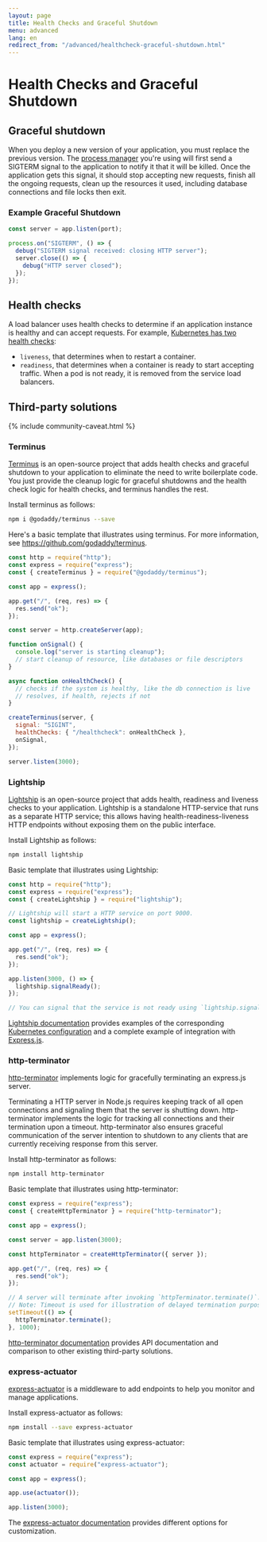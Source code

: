 ```yaml
---
layout: page
title: Health Checks and Graceful Shutdown
menu: advanced
lang: en
redirect_from: "/advanced/healthcheck-graceful-shutdown.html"
---
```


# Health Checks and Graceful Shutdown

## Graceful shutdown

When you deploy a new version of your application, you must replace the previous version. The [process manager](pm.html) you're using will first send a SIGTERM signal to the application to notify it that it will be killed. Once the application gets this signal, it should stop accepting new requests, finish all the ongoing requests, clean up the resources it used, including database connections and file locks then exit.

### Example Graceful Shutdown

```js
const server = app.listen(port);

process.on("SIGTERM", () => {
  debug("SIGTERM signal received: closing HTTP server");
  server.close(() => {
    debug("HTTP server closed");
  });
});
```

## Health checks

A load balancer uses health checks to determine if an application instance is healthy and can accept requests. For example, [Kubernetes has two health checks](https://kubernetes.io/docs/tasks/configure-pod-container/configure-liveness-readiness-probes/):

- `liveness`, that determines when to restart a container.
- `readiness`, that determines when a container is ready to start accepting traffic. When a pod is not ready, it is removed from the service load balancers.

## Third-party solutions

{% include community-caveat.html %}

### Terminus

[Terminus](https://github.com/godaddy/terminus) is an open-source project that adds health checks and graceful shutdown to your application to eliminate the need to write boilerplate code. You just provide the cleanup logic for graceful shutdowns and the health check logic for health checks, and terminus handles the rest.

Install terminus as follows:

```sh
npm i @godaddy/terminus --save
```

Here's a basic template that illustrates using terminus. For more information, see <https://github.com/godaddy/terminus>.

```js
const http = require("http");
const express = require("express");
const { createTerminus } = require("@godaddy/terminus");

const app = express();

app.get("/", (req, res) => {
  res.send("ok");
});

const server = http.createServer(app);

function onSignal() {
  console.log("server is starting cleanup");
  // start cleanup of resource, like databases or file descriptors
}

async function onHealthCheck() {
  // checks if the system is healthy, like the db connection is live
  // resolves, if health, rejects if not
}

createTerminus(server, {
  signal: "SIGINT",
  healthChecks: { "/healthcheck": onHealthCheck },
  onSignal,
});

server.listen(3000);
```

### Lightship

[Lightship](https://github.com/gajus/lightship) is an open-source project that adds health, readiness and liveness checks to your application. Lightship is a standalone HTTP-service that runs as a separate HTTP service; this allows having health-readiness-liveness HTTP endpoints without exposing them on the public interface.

Install Lightship as follows:

```sh
npm install lightship

```

Basic template that illustrates using Lightship:

```js
const http = require("http");
const express = require("express");
const { createLightship } = require("lightship");

// Lightship will start a HTTP service on port 9000.
const lightship = createLightship();

const app = express();

app.get("/", (req, res) => {
  res.send("ok");
});

app.listen(3000, () => {
  lightship.signalReady();
});

// You can signal that the service is not ready using `lightship.signalNotReady()`.
```

[Lightship documentation](https://github.com/gajus/lightship) provides examples of the corresponding [Kubernetes configuration](https://github.com/gajus/lightship#lightship-usage-kubernetes-container-probe-configuration) and a complete example of integration with [Express.js](https://github.com/gajus/lightship#using-with-expressjs).

### http-terminator

[http-terminator](https://github.com/gajus/http-terminator) implements logic for gracefully terminating an express.js server.

Terminating a HTTP server in Node.js requires keeping track of all open connections and signaling them that the server is shutting down. http-terminator implements the logic for tracking all connections and their termination upon a timeout. http-terminator also ensures graceful communication of the server intention to shutdown to any clients that are currently receiving response from this server.

Install http-terminator as follows:

```sh
npm install http-terminator

```

Basic template that illustrates using http-terminator:

```js
const express = require("express");
const { createHttpTerminator } = require("http-terminator");

const app = express();

const server = app.listen(3000);

const httpTerminator = createHttpTerminator({ server });

app.get("/", (req, res) => {
  res.send("ok");
});

// A server will terminate after invoking `httpTerminator.terminate()`.
// Note: Timeout is used for illustration of delayed termination purposes only.
setTimeout(() => {
  httpTerminator.terminate();
}, 1000);
```

[http-terminator documentation](https://github.com/gajus/http-terminator) provides API documentation and comparison to other existing third-party solutions.

### express-actuator

[express-actuator](https://github.com/rcruzper/express-actuator) is a middleware to add endpoints to help you monitor and manage applications.

Install express-actuator as follows:

```sh
npm install --save express-actuator
```

Basic template that illustrates using express-actuator:

```js
const express = require("express");
const actuator = require("express-actuator");

const app = express();

app.use(actuator());

app.listen(3000);
```

The [express-actuator documentation](https://github.com/rcruzper/express-actuator) provides different options for customization.
